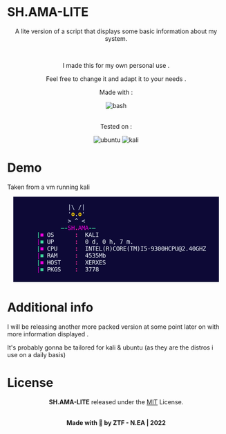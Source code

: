 # SH.AMA-LITE

<div align="center">
<p>A lite version of a script that displays some basic information about my system.</p><br>
<p>I made this for my own personal use .</p>
<p> Feel free to change it and adapt it to your needs .</p>

<p>Made with :</p>
<img src="https://www.vectorlogo.zone/logos/gnu_bash/gnu_bash-official.svg" alt="bash" width="200" />
<br><br>
<p>Tested on :</p>
<img src="https://www.vectorlogo.zone/logos/ubuntu/ubuntu-ar21.svg" alt="ubuntu" width="80" />
<img src="https://upload.wikimedia.org/wikipedia/commons/thumb/4/4b/Kali_Linux_2.0_wordmark.svg/1920px-Kali_Linux_2.0_wordmark.svg.png" alt="kali" width="50" />
</div>



# Demo
<p>Taken from a vm running kali</p>
<div align="center">
<img src="scrshts/demo.png" alt="demo"/>
</div>

# Additional info

<p>I will be releasing another more packed version at some point later on with more information displayed .</p>
<p>It's probably gonna be tailored for kali & ubuntu (as they are the distros i use on a daily basis)</p>

# License

<div align="center">

**SH.AMA-LITE**
released under the [MIT](LICENSE) License.
<br><br>

<strong><p>Made with 🖤 by ZTF - N.EA | 2022 </p> </strong>

</div>
